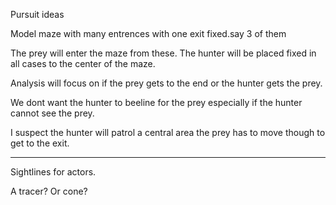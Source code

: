 Pursuit ideas

Model maze with many entrences with one exit fixed.say 3 of them

The prey will enter the maze from these. The hunter will be placed fixed in all cases to the center of the maze.

Analysis will focus on if the prey gets to the end or the hunter gets the prey.

We dont want the hunter to beeline for the prey especially if the hunter cannot see the prey.

I suspect the hunter will patrol a central area the prey has to move though to get to the exit.

---

Sightlines for actors.

A tracer? Or cone?

